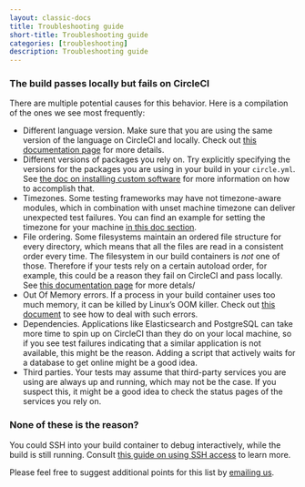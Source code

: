```yaml
---
layout: classic-docs
title: Troubleshooting guide
short-title: Troubleshooting guide
categories: [troubleshooting]
description: Troubleshooting guide
---
```


### The build passes locally but fails on CircleCI

There are multiple potential causes for this behavior. Here is a
compilation of the ones we see most frequently:

- Different language version. Make sure that you are using the same
  version of the language on CircleCI and locally. Check out
  [this documentation
  page]({{site.baseurl}}/configuration/#ruby-version) for more
  details.
- Different versions of packages you rely on. Try explicitly specifying
  the versions for the packages you are using in your build in your
  `circle.yml`. See [the doc on installing custom
  software]({{site.baseurl}}/installing-custom-software/) for more
  information on how to accomplish that.
- Timezones. Some testing frameworks may have not timezone-aware
  modules, which in combination with unset machine timezone can deliver
  unexpected test failures. You can find an example for setting the
  timezone for your machine [in this doc
  section]({{site.baseurl}}/configuration/#machine).
- File ordering. Some filesystems maintain an ordered file structure for
  every directory, which means that all the files are read in a
  consistent order every time. The filesystem in our build containers is
  _not_ one of those. Therefore if your tests rely on a
  certain autoload order, for example, this could be a reason they fail on
  CircleCI and pass locally. See [this documentation
  page]({{site.baseurl}}/file-ordering/) for more detals/
- Out Of Memory errors. If a process in your build container uses too
  much memory, it can be killed by Linux’s OOM
  killer. Check out [this document]({{site.baseurl}}/oom/) to
  see how to deal with such errors.
- Dependencies. Applications like Elasticsearch and PostgreSQL
  can take more time to spin up on CircleCI than they do on your local
  machine, so if you see test failures indicating that a similar
  application is not available, this might be the reason. Adding a script
  that actively waits for a database to get online might be a good idea.
- Third parties. Your tests may assume that third-party services you are
  using are always up and running, which may not be the case. If you
  suspect this, it might be a good idea to check the status pages of the
  services you rely on.

### None of these is the reason?
You could SSH into your build container to debug interactively,
while the build is still running. Consult [this guide on using SSH
access]({{site.baseurl}}/ssh-build/) to learn more.

Please feel free to suggest additional points for this list by [emailing
us](mailto:support@circleci.com).
